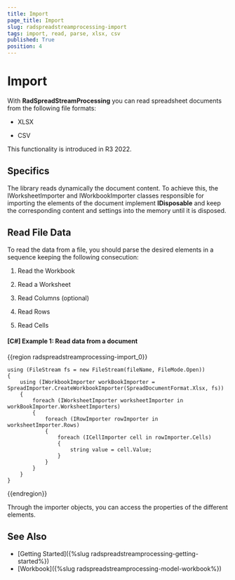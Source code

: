 ```yaml
---
title: Import
page_title: Import
slug: radspreadstreamprocessing-import
tags: import, read, parse, xlsx, csv
published: True
position: 4
---
```


# Import

With **RadSpreadStreamProcessing** you can read spreadsheet documents from the following file formats:

* XLSX

* CSV

This functionality is introduced in R3 2022.

## Specifics

The library reads dynamically the document content. To achieve this, the IWorksheetImporter and IWorkbookImporter  classes responsible for importing the elements of the document implement **IDisposable** and keep the corresponding content and settings into the memory until it is disposed. 

## Read File Data

To read the data from a file, you should parse the desired elements in a sequence keeping the following consecution:

1. Read the Workbook 

2. Read a Worksheet

3. Read Columns (optional)

4. Read Rows 

5. Read Cells 


#### [C#] **Example 1: Read data from a document**

{{region radspreadstreamprocessing-import_0}}

	using (FileStream fs = new FileStream(fileName, FileMode.Open))
	{
		using (IWorkbookImporter workBookImporter = SpreadImporter.CreateWorkbookImporter(SpreadDocumentFormat.Xlsx, fs))
		{
			foreach (IWorksheetImporter worksheetImporter in workBookImporter.WorksheetImporters)
			{
				foreach (IRowImporter rowImporter in worksheetImporter.Rows)
				{
					foreach (ICellImporter cell in rowImporter.Cells)
					{
						string value = cell.Value;
					}
				}
			}
		}
	}

{{endregion}}

Through the importer objects, you can access the properties of the different elements.

## See Also

* [Getting Started]({%slug radspreadstreamprocessing-getting-started%})
* [Workbook]({%slug radspreadstreamprocessing-model-workbook%})
